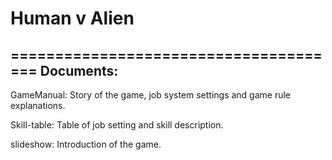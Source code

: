 # Human v Alien
======================================
Documents:
--------------------

GameManual: Story of the game, job system settings and game rule explanations.

Skill-table: Table of job setting and skill description.

slideshow: Introduction of the game.
